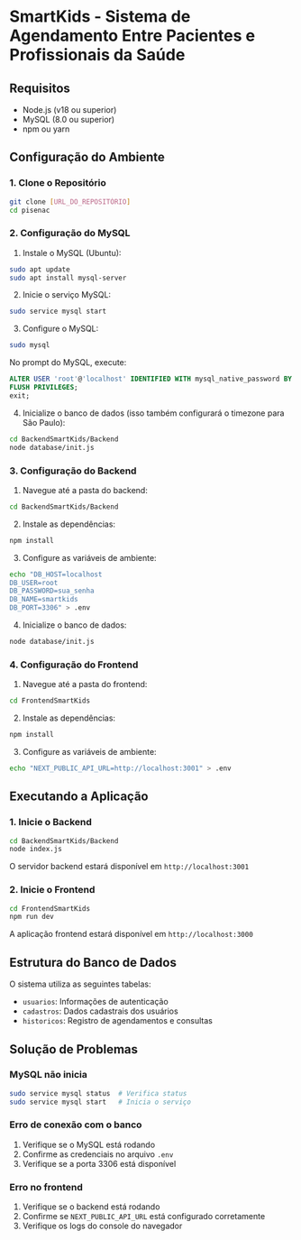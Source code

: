# SmartKids - Sistema de Agendamento Entre Pacientes e Profissionais da Saúde

## Requisitos
- Node.js (v18 ou superior)
- MySQL (8.0 ou superior)
- npm ou yarn

## Configuração do Ambiente

### 1. Clone o Repositório
```bash
git clone [URL_DO_REPOSITÓRIO]
cd pisenac
```

### 2. Configuração do MySQL
1. Instale o MySQL (Ubuntu):
```bash
sudo apt update
sudo apt install mysql-server
```

2. Inicie o serviço MySQL:
```bash
sudo service mysql start
```

3. Configure o MySQL:
```bash
sudo mysql
```
No prompt do MySQL, execute:
```sql
ALTER USER 'root'@'localhost' IDENTIFIED WITH mysql_native_password BY 'sua_senha';
FLUSH PRIVILEGES;
exit;
```

4. Inicialize o banco de dados (isso também configurará o timezone para São Paulo):
```bash
cd BackendSmartKids/Backend
node database/init.js
```

### 3. Configuração do Backend

1. Navegue até a pasta do backend:
```bash
cd BackendSmartKids/Backend
```

2. Instale as dependências:
```bash
npm install
```

3. Configure as variáveis de ambiente:
```bash
echo "DB_HOST=localhost
DB_USER=root
DB_PASSWORD=sua_senha
DB_NAME=smartkids
DB_PORT=3306" > .env
```

4. Inicialize o banco de dados:
```bash
node database/init.js
```

### 4. Configuração do Frontend

1. Navegue até a pasta do frontend:
```bash
cd FrontendSmartKids
```

2. Instale as dependências:
```bash
npm install
```

3. Configure as variáveis de ambiente:
```bash
echo "NEXT_PUBLIC_API_URL=http://localhost:3001" > .env
```

## Executando a Aplicação

### 1. Inicie o Backend
```bash
cd BackendSmartKids/Backend
node index.js
```
O servidor backend estará disponível em `http://localhost:3001`

### 2. Inicie o Frontend
```bash
cd FrontendSmartKids
npm run dev
```
A aplicação frontend estará disponível em `http://localhost:3000`

## Estrutura do Banco de Dados

O sistema utiliza as seguintes tabelas:
- `usuarios`: Informações de autenticação
- `cadastros`: Dados cadastrais dos usuários
- `historicos`: Registro de agendamentos e consultas

## Solução de Problemas

### MySQL não inicia
```bash
sudo service mysql status  # Verifica status
sudo service mysql start   # Inicia o serviço
```

### Erro de conexão com o banco
1. Verifique se o MySQL está rodando
2. Confirme as credenciais no arquivo `.env`
3. Verifique se a porta 3306 está disponível

### Erro no frontend
1. Verifique se o backend está rodando
2. Confirme se `NEXT_PUBLIC_API_URL` está configurado corretamente
3. Verifique os logs do console do navegador
